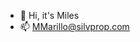 - 👋 Hi, it's Miles
- 📫 MMarillo@silvprop.com

<!---
marilloSP/marilloSP is a ✨ special ✨ repository because its `README.md` (this file) appears on your GitHub profile.
You can click the Preview link to take a look at your changes.
--->
